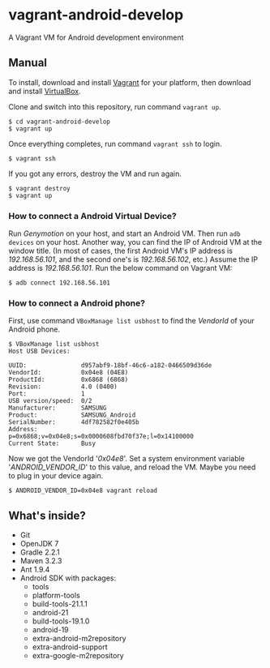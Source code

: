 vagrant-android-develop
=======================

A Vagrant VM for Android development environment

## Manual

To install, download and install [Vagrant](https://www.vagrantup.com/) for your platform, then download and install [VirtualBox](https://www.virtualbox.org/).

Clone and switch into this repository, run command `vagrant up`. 

``` console
$ cd vagrant-android-develop
$ vagrant up
```

Once everything completes, run command `vagrant ssh` to login.

``` console
$ vagrant ssh
```

If you got any errors, destroy the VM and run again. 

``` console
$ vagrant destroy
$ vagrant up
```

### How to connect a Android Virtual Device?

Run *Genymotion* on your host, and start an Android VM. Then run `adb devices` on your host. Another way, you can find the IP of Android VM at the window title. (In most of cases, the first Android VM's IP address is *192.168.56.101*, and the second one's is *192.168.56.102*, etc.) Assume the IP address is *192.168.56.101*. Run the below command on Vagrant VM:

``` console
$ adb connect 192.168.56.101
```

### How to connect a Android phone?

First, use command `VBoxManage list usbhost` to find the *VendorId* of your Android phone.

``` console
$ VBoxManage list usbhost
Host USB Devices:

UUID:               d957abf9-18bf-46c6-a182-0466509d36de
VendorId:           0x04e8 (04E8)
ProductId:          0x6868 (6868)
Revision:           4.0 (0400)
Port:               1
USB version/speed:  0/2
Manufacturer:       SAMSUNG
Product:            SAMSUNG_Android
SerialNumber:       4df782582f0e405b
Address:            p=0x6868;v=0x04e8;s=0x0000608fbd70f37e;l=0x14100000
Current State:      Busy
```

Now we got the VendorId '*0x04e8*'. Set a system environment variable '*ANDROID_VENDOR_ID*' to this value, and reload the VM. Maybe you need to plug in your device again.

``` console
$ ANDROID_VENDOR_ID=0x04e8 vagrant reload
```

## What's inside?

 * Git
 * OpenJDK 7
 * Gradle 2.2.1
 * Maven 3.2.3
 * Ant 1.9.4
 * Android SDK with packages:
   - tools
   - platform-tools
   - build-tools-21.1.1
   - android-21
   - build-tools-19.1.0
   - android-19
   - extra-android-m2repository
   - extra-android-support
   - extra-google-m2repository

